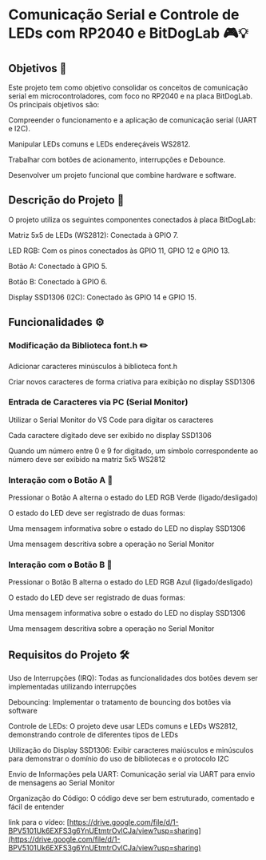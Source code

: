 # Comunicação Serial e Controle de LEDs com RP2040 e BitDogLab 🎮💡

## Objetivos 🎯

Este projeto tem como objetivo consolidar os conceitos de comunicação serial em microcontroladores, com foco no RP2040 e na placa BitDogLab. Os principais objetivos são:

Compreender o funcionamento e a aplicação de comunicação serial (UART e I2C).

Manipular LEDs comuns e LEDs endereçáveis WS2812.

Trabalhar com botões de acionamento, interrupções e Debounce.

Desenvolver um projeto funcional que combine hardware e software.

## Descrição do Projeto 📝

O projeto utiliza os seguintes componentes conectados à placa BitDogLab:

Matriz 5x5 de LEDs (WS2812): Conectada à GPIO 7.

LED RGB: Com os pinos conectados às GPIO 11, GPIO 12 e GPIO 13.

Botão A: Conectado à GPIO 5.

Botão B: Conectado à GPIO 6.

Display SSD1306 (I2C): Conectado às GPIO 14 e GPIO 15.

## Funcionalidades ⚙️

### Modificação da Biblioteca font.h ✏️

Adicionar caracteres minúsculos à biblioteca font.h 

Criar novos caracteres de forma criativa para exibição no display SSD1306 

### Entrada de Caracteres via PC (Serial Monitor) 

Utilizar o Serial Monitor do VS Code para digitar os caracteres 

Cada caractere digitado deve ser exibido no display SSD1306 

Quando um número entre 0 e 9 for digitado, um símbolo correspondente ao número deve ser exibido na matriz 5x5 WS2812 

### Interação com o Botão A 🔘

Pressionar o Botão A alterna o estado do LED RGB Verde (ligado/desligado) 

O estado do LED deve ser registrado de duas formas:

Uma mensagem informativa sobre o estado do LED no display SSD1306 

Uma mensagem descritiva sobre a operação no Serial Monitor 

### Interação com o Botão B 🔘

Pressionar o Botão B alterna o estado do LED RGB Azul (ligado/desligado) 

O estado do LED deve ser registrado de duas formas:

Uma mensagem informativa sobre o estado do LED no display SSD1306 

Uma mensagem descritiva sobre a operação no Serial Monitor 

## Requisitos do Projeto 🛠️

Uso de Interrupções (IRQ): Todas as funcionalidades dos botões devem ser implementadas utilizando interrupções 

Debouncing: Implementar o tratamento de bouncing dos botões via software 

Controle de LEDs: O projeto deve usar LEDs comuns e LEDs WS2812, demonstrando controle de diferentes tipos de LEDs 

Utilização do Display SSD1306: Exibir caracteres maiúsculos e minúsculos para demonstrar o domínio do uso de bibliotecas e o protocolo I2C 

Envio de Informações pela UART: Comunicação serial via UART para envio de mensagens ao Serial Monitor

Organização do Código: O código deve ser bem estruturado, comentado e fácil de entender

link para o vídeo: [https://drive.google.com/file/d/1-BPV5101Uk6EXFS3g6YnUEtmtrOvlCJa/view?usp=sharing](https://drive.google.com/file/d/1-BPV5101Uk6EXFS3g6YnUEtmtrOvlCJa/view?usp=sharing)

